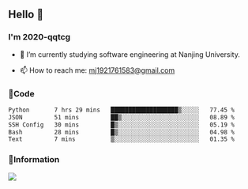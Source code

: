 ## Hello 👋


### I'm 2020-qqtcg

- 🔭 I’m currently studying software engineering at Nanjing University. 
<!-- - 🌱 I’m currently learning MLsys and -->
<!-- - 👯 I’m looking to collaborate on ... -->
<!-- - 🤔 I’m looking for help with ... -->
<!-- - 💬 Ask me about ... -->
- 📫 How to reach me: mj1921761583@gmail.com
<!-- - 😄 Pronouns: ... -->
<!-- - ⚡ Fun fact: ... -->

### 🌱Code
<!--START_SECTION:waka-->

```txt
Python       7 hrs 29 mins   ███████████████████▒░░░░░   77.45 %
JSON         51 mins         ██▒░░░░░░░░░░░░░░░░░░░░░░   08.89 %
SSH Config   30 mins         █▒░░░░░░░░░░░░░░░░░░░░░░░   05.19 %
Bash         28 mins         █▒░░░░░░░░░░░░░░░░░░░░░░░   04.98 %
Text         7 mins          ▒░░░░░░░░░░░░░░░░░░░░░░░░   01.35 %
```

<!--END_SECTION:waka-->

### 💬Information
![](https://github-readme-stats.vercel.app/api?username=2020-qqtcg&theme=buefy&hide_border=false)


<!-- <div align="center"> <img src="https://github-readme-activity-graph.vercel.app/graph?username=2020-qqtcg&theme=minimal" /> </div> -->


